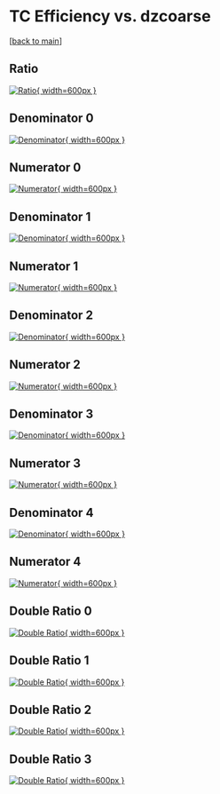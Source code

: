 # TC Efficiency vs. dzcoarse

[[back to main](./)]



## Ratio

[![Ratio](../mtv/var/TC_loweta_11_0_eff_dzcoarse.png){ width=600px }](../mtv/var/TC_loweta_11_0_eff_dzcoarse.pdf)

## Denominator 0

[![Denominator](../mtv/den/TC_loweta_11_0_eff_dzcoarse_den0.png){ width=600px }](../mtv/den/TC_loweta_11_0_eff_dzcoarse_den0.pdf)

## Numerator 0

[![Numerator](../mtv/num/TC_loweta_11_0_eff_dzcoarse_num0.png){ width=600px }](../mtv/num/TC_loweta_11_0_eff_dzcoarse_num0.pdf)

## Denominator 1

[![Denominator](../mtv/den/TC_loweta_11_0_eff_dzcoarse_den1.png){ width=600px }](../mtv/den/TC_loweta_11_0_eff_dzcoarse_den1.pdf)

## Numerator 1

[![Numerator](../mtv/num/TC_loweta_11_0_eff_dzcoarse_num1.png){ width=600px }](../mtv/num/TC_loweta_11_0_eff_dzcoarse_num1.pdf)

## Denominator 2

[![Denominator](../mtv/den/TC_loweta_11_0_eff_dzcoarse_den2.png){ width=600px }](../mtv/den/TC_loweta_11_0_eff_dzcoarse_den2.pdf)

## Numerator 2

[![Numerator](../mtv/num/TC_loweta_11_0_eff_dzcoarse_num2.png){ width=600px }](../mtv/num/TC_loweta_11_0_eff_dzcoarse_num2.pdf)

## Denominator 3

[![Denominator](../mtv/den/TC_loweta_11_0_eff_dzcoarse_den3.png){ width=600px }](../mtv/den/TC_loweta_11_0_eff_dzcoarse_den3.pdf)

## Numerator 3

[![Numerator](../mtv/num/TC_loweta_11_0_eff_dzcoarse_num3.png){ width=600px }](../mtv/num/TC_loweta_11_0_eff_dzcoarse_num3.pdf)

## Denominator 4

[![Denominator](../mtv/den/TC_loweta_11_0_eff_dzcoarse_den4.png){ width=600px }](../mtv/den/TC_loweta_11_0_eff_dzcoarse_den4.pdf)

## Numerator 4

[![Numerator](../mtv/num/TC_loweta_11_0_eff_dzcoarse_num4.png){ width=600px }](../mtv/num/TC_loweta_11_0_eff_dzcoarse_num4.pdf)

## Double Ratio 0

[![Double Ratio](../mtv/ratio/TC_loweta_11_0_eff_dzcoarse_ratio0.png){ width=600px }](../mtv/ratio/TC_loweta_11_0_eff_dzcoarse_ratio0.pdf)

## Double Ratio 1

[![Double Ratio](../mtv/ratio/TC_loweta_11_0_eff_dzcoarse_ratio1.png){ width=600px }](../mtv/ratio/TC_loweta_11_0_eff_dzcoarse_ratio1.pdf)

## Double Ratio 2

[![Double Ratio](../mtv/ratio/TC_loweta_11_0_eff_dzcoarse_ratio2.png){ width=600px }](../mtv/ratio/TC_loweta_11_0_eff_dzcoarse_ratio2.pdf)

## Double Ratio 3

[![Double Ratio](../mtv/ratio/TC_loweta_11_0_eff_dzcoarse_ratio3.png){ width=600px }](../mtv/ratio/TC_loweta_11_0_eff_dzcoarse_ratio3.pdf)


